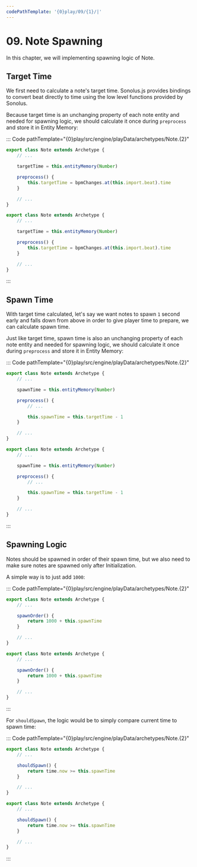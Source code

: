 ```yaml
---
codePathTemplate: '{0}play/09/{1}/|'
---
```


# 09. Note Spawning

In this chapter, we will implementing spawning logic of Note.

## Target Time

We first need to calculate a note's target time. Sonolus.js provides bindings to convert beat directly to time using the low level functions provided by Sonolus.

Because target time is an unchanging property of each note entity and needed for spawning logic, we should calculate it once during `preprocess` and store it in Entity Memory:

::: Code pathTemplate="{0}play/src/engine/playData/archetypes/Note.{2}"

```ts
export class Note extends Archetype {
    // ...

    targetTime = this.entityMemory(Number)

    preprocess() {
        this.targetTime = bpmChanges.at(this.import.beat).time
    }

    // ...
}
```

```js
export class Note extends Archetype {
    // ...

    targetTime = this.entityMemory(Number)

    preprocess() {
        this.targetTime = bpmChanges.at(this.import.beat).time
    }

    // ...
}
```

:::

## Spawn Time

With target time calculated, let's say we want notes to spawn `1` second early and falls down from above in order to give player time to prepare, we can calculate spawn time.

Just like target time, spawn time is also an unchanging property of each note entity and needed for spawning logic, we should calculate it once during `preprocess` and store it in Entity Memory:

::: Code pathTemplate="{0}play/src/engine/playData/archetypes/Note.{2}"

```ts
export class Note extends Archetype {
    // ...

    spawnTime = this.entityMemory(Number)

    preprocess() {
        // ...

        this.spawnTime = this.targetTime - 1
    }

    // ...
}
```

```js
export class Note extends Archetype {
    // ...

    spawnTime = this.entityMemory(Number)

    preprocess() {
        // ...

        this.spawnTime = this.targetTime - 1
    }

    // ...
}
```

:::

## Spawning Logic

Notes should be spawned in order of their spawn time, but we also need to make sure notes are spawned only after Initialization.

A simple way is to just add `1000`:

::: Code pathTemplate="{0}play/src/engine/playData/archetypes/Note.{2}"

```ts
export class Note extends Archetype {
    // ...

    spawnOrder() {
        return 1000 + this.spawnTime
    }

    // ...
}
```

```js
export class Note extends Archetype {
    // ...

    spawnOrder() {
        return 1000 + this.spawnTime
    }

    // ...
}
```

:::

For `shouldSpawn`, the logic would be to simply compare current time to spawn time:

::: Code pathTemplate="{0}play/src/engine/playData/archetypes/Note.{2}"

```ts
export class Note extends Archetype {
    // ...

    shouldSpawn() {
        return time.now >= this.spawnTime
    }

    // ...
}
```

```js
export class Note extends Archetype {
    // ...

    shouldSpawn() {
        return time.now >= this.spawnTime
    }

    // ...
}
```

:::
